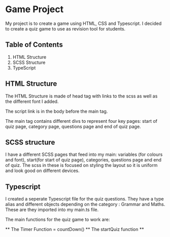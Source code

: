 # Game Project

My project is to create a game using HTML, CSS and Typescript. I decided to create a quiz game to use as revision tool for students.

## Table of Contents

1. HTML Structure
2. SCSS Structure
3. TypeScript

## HTML Structure

The HTML Structure is made of head tag with links to the scss as well as the different font I added.

The script link is in the body before the main tag.

The main tag contains different divs to represent four key pages: start of quiz page, category page, questions page and end of quiz page.

## SCSS structure

I have a different SCSS pages that feed into my main: variables (for colours and font), start(for start of quiz page), categories, questions page and end of quiz. The scss in these is focused on styling the layout so it is uniform and look good on different devices.

## Typescript

I created a seperate Typescript file for the quiz questions. They have a type alias and different objects depending on the category : Grammar and Maths. These are they imported into my main.ts file.

The main functions for the quiz game to work are:

** The Timer Function = countDown()
** The startQuiz function 
** 
